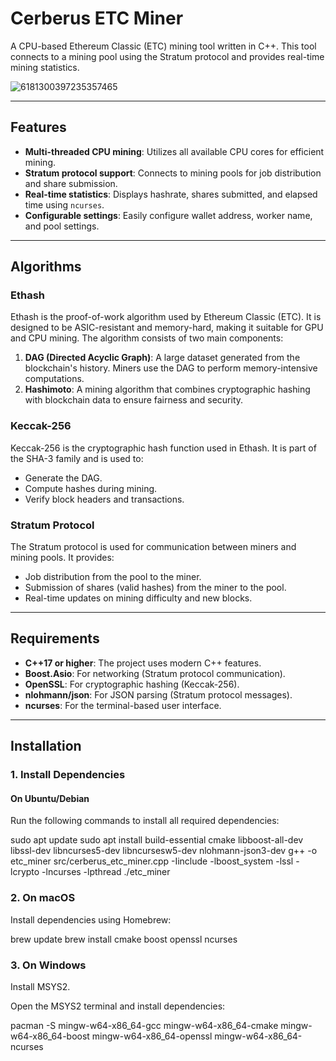 # Cerberus ETC Miner

A CPU-based Ethereum Classic (ETC) mining tool written in C++. This tool connects to a mining pool using the Stratum protocol and provides real-time mining statistics.

![6181300397235357465](https://github.com/user-attachments/assets/8a1e0cd8-f847-4833-aea7-b3463c00ccc3)

---

## Features
- **Multi-threaded CPU mining**: Utilizes all available CPU cores for efficient mining.
- **Stratum protocol support**: Connects to mining pools for job distribution and share submission.
- **Real-time statistics**: Displays hashrate, shares submitted, and elapsed time using `ncurses`.
- **Configurable settings**: Easily configure wallet address, worker name, and pool settings.

---

## Algorithms

### Ethash
Ethash is the proof-of-work algorithm used by Ethereum Classic (ETC). It is designed to be ASIC-resistant and memory-hard, making it suitable for GPU and CPU mining. The algorithm consists of two main components:
1. **DAG (Directed Acyclic Graph)**: A large dataset generated from the blockchain's history. Miners use the DAG to perform memory-intensive computations.
2. **Hashimoto**: A mining algorithm that combines cryptographic hashing with blockchain data to ensure fairness and security.

### Keccak-256
Keccak-256 is the cryptographic hash function used in Ethash. It is part of the SHA-3 family and is used to:
- Generate the DAG.
- Compute hashes during mining.
- Verify block headers and transactions.

### Stratum Protocol
The Stratum protocol is used for communication between miners and mining pools. It provides:
- Job distribution from the pool to the miner.
- Submission of shares (valid hashes) from the miner to the pool.
- Real-time updates on mining difficulty and new blocks.

---

## Requirements
- **C++17 or higher**: The project uses modern C++ features.
- **Boost.Asio**: For networking (Stratum protocol communication).
- **OpenSSL**: For cryptographic hashing (Keccak-256).
- **nlohmann/json**: For JSON parsing (Stratum protocol messages).
- **ncurses**: For the terminal-based user interface.

---

## Installation

### 1. Install Dependencies

#### On Ubuntu/Debian
Run the following commands to install all required dependencies:

sudo apt update
sudo apt install build-essential cmake libboost-all-dev libssl-dev libncurses5-dev libncursesw5-dev nlohmann-json3-dev
g++ -o etc_miner src/cerberus_etc_miner.cpp -Iinclude -lboost_system -lssl -lcrypto -lncurses -lpthread
./etc_miner


### 2. On macOS

Install dependencies using Homebrew:


brew update
brew install cmake boost openssl ncurses

### 3. On Windows

Install MSYS2.

Open the MSYS2 terminal and install dependencies:


pacman -S mingw-w64-x86_64-gcc mingw-w64-x86_64-cmake mingw-w64-x86_64-boost mingw-w64-x86_64-openssl mingw-w64-x86_64-ncurses

